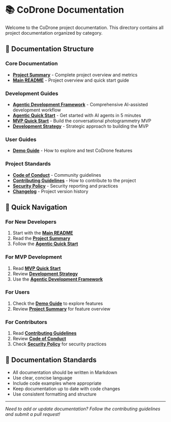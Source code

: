 # 📚 CoDrone Documentation

Welcome to the CoDrone project documentation. This directory contains all project documentation organized by category.

## 📁 Documentation Structure

### Core Documentation

- **[Project Summary](PROJECT_SUMMARY.md)** - Complete project overview and metrics
- **[Main README](../README.md)** - Project overview and quick start guide

### Development Guides

- **[Agentic Development Framework](development/AGENTIC_DEVELOPMENT.md)** - Comprehensive AI-assisted development workflow
- **[Agentic Quick Start](development/AGENTIC_QUICKSTART.md)** - Get started with AI agents in 5 minutes
- **[MVP Quick Start](development/MVP_QUICKSTART.md)** - Build the conversational photogrammetry MVP
- **[Development Strategy](development/DEVELOPMENT_STRATEGY.md)** - Strategic approach to building the MVP

### User Guides

- **[Demo Guide](user-guides/DEMO.md)** - How to explore and test CoDrone features

### Project Standards

- **[Code of Conduct](project-standards/CODE_OF_CONDUCT.md)** - Community guidelines
- **[Contributing Guidelines](project-standards/CONTRIBUTING.md)** - How to contribute to the project
- **[Security Policy](project-standards/SECURITY.md)** - Security reporting and practices
- **[Changelog](project-standards/CHANGELOG.md)** - Project version history

## 🚀 Quick Navigation

### For New Developers

1. Start with the **[Main README](../README.md)**
2. Read the **[Project Summary](PROJECT_SUMMARY.md)**
3. Follow the **[Agentic Quick Start](development/AGENTIC_QUICKSTART.md)**

### For MVP Development

1. Read **[MVP Quick Start](development/MVP_QUICKSTART.md)**
2. Review **[Development Strategy](development/DEVELOPMENT_STRATEGY.md)**
3. Use the **[Agentic Development Framework](development/AGENTIC_DEVELOPMENT.md)**

### For Users

1. Check the **[Demo Guide](user-guides/DEMO.md)** to explore features
2. Review **[Project Summary](PROJECT_SUMMARY.md)** for feature overview

### For Contributors

1. Read **[Contributing Guidelines](project-standards/CONTRIBUTING.md)**
2. Review **[Code of Conduct](project-standards/CODE_OF_CONDUCT.md)**
3. Check **[Security Policy](project-standards/SECURITY.md)** for security practices

## 📝 Documentation Standards

- All documentation should be written in Markdown
- Use clear, concise language
- Include code examples where appropriate
- Keep documentation up to date with code changes
- Use consistent formatting and structure

---

_Need to add or update documentation? Follow the contributing guidelines and submit a pull request!_
